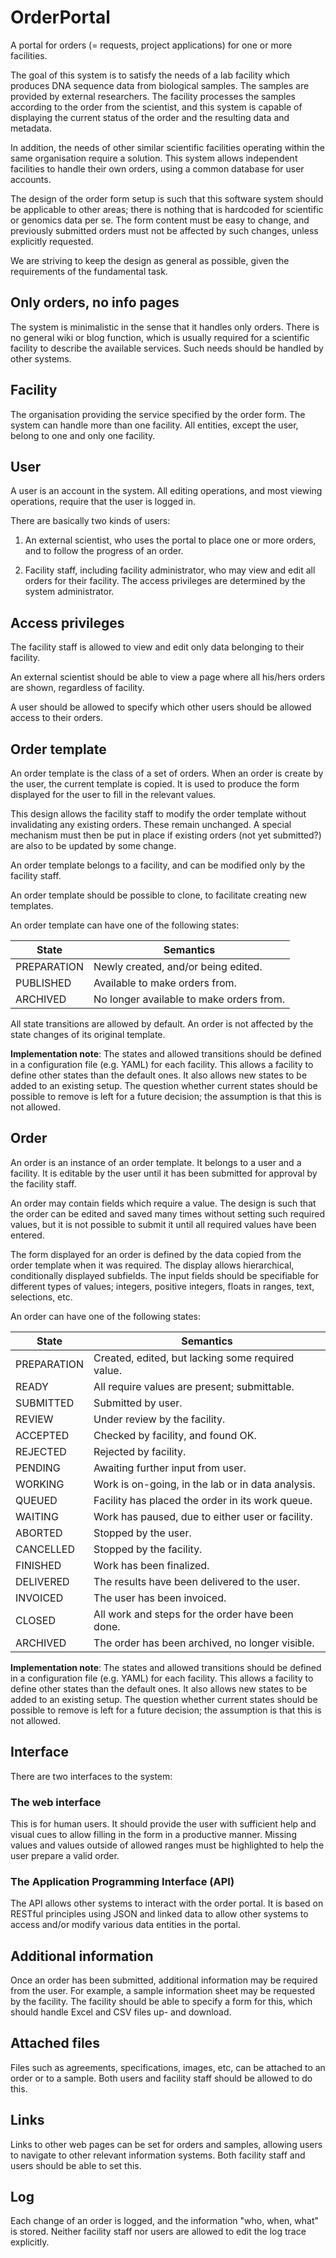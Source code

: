 OrderPortal
===========

A portal for orders (= requests, project applications) for one or more
facilities.

The goal of this system is to satisfy the needs of a lab facility
which produces DNA sequence data from biological samples. The samples
are provided by external researchers. The facility processes the
samples according to the order from the scientist, and this system is
capable of displaying the current status of the order and the
resulting data and metadata.

In addition, the needs of other similar scientific facilities
operating within the same organisation require a solution. This system
allows independent facilities to handle their own orders, using a
common database for user accounts.

The design of the order form setup is such that this software system
should be applicable to other areas; there is nothing that is
hardcoded for scientific or genomics data per se. The form content
must be easy to change, and previously submitted orders must not be
affected by such changes, unless explicitly requested.

We are striving to keep the design as general as possible, given the
requirements of the fundamental task.

Only orders, no info pages
--------------------------

The system is minimalistic in the sense that it handles only
orders. There is no general wiki or blog function, which is usually
required for a scientific facility to describe the available
services. Such needs should be handled by other systems.

Facility
--------

The organisation providing the service specified by the order
form. The system can handle more than one facility. All entities,
except the user, belong to one and only one facility.

User
----

A user is an account in the system. All editing operations, and most
viewing operations, require that the user is logged in.

There are basically two kinds of users:

1. An external scientist, who uses the portal to place one or more
   orders, and to follow the progress of an order.

2. Facility staff, including facility administrator, who may view and edit 
   all orders for their facility. The access privileges are determined by
   the system administrator.

Access privileges
-----------------

The facility staff is allowed to view and edit only data belonging to
their facility.

An external scientist should be able to view a page where all his/hers
orders are shown, regardless of facility.

A user should be allowed to specify which other users should be
allowed access to their orders.

Order template
--------------

An order template is the class of a set of orders. When an order is
create by the user, the current template is copied. It is used to
produce the form displayed for the user to fill in the relevant
values.

This design allows the facility staff to modify the order template
without invalidating any existing orders. These remain unchanged. A
special mechanism must then be put in place if existing orders (not
yet submitted?) are also to be updated by some change.

An order template belongs to a facility, and can be modified only by
the facility staff.

An order template should be possible to clone, to facilitate creating
new templates.

An order template can have one of the following states:

| State       | Semantics                                            |
|-------------|------------------------------------------------------|
| PREPARATION | Newly created, and/or being edited.                  |
| PUBLISHED   | Available to make orders from.                       |
| ARCHIVED    | No longer available to make orders from.             |

All state transitions are allowed by default. An order is not affected
by the state changes of its original template.

**Implementation note**: The states and allowed transitions should be
defined in a configuration file (e.g. YAML) for each facility. This
allows a facility to define other states than the default ones. It
also allows new states to be added to an existing setup. The question
whether current states should be possible to remove is left for a
future decision; the assumption is that this is not allowed.

Order
-----

An order is an instance of an order template. It belongs to a user and
a facility. It is editable by the user until it has been submitted for
approval by the facility staff.

An order may contain fields which require a value. The design is such
that the order can be edited and saved many times without setting such
required values, but it is not possible to submit it until all
required values have been entered.

The form displayed for an order is defined by the data copied from the
order template when it was required. The display allows hierarchical,
conditionally displayed subfields. The input fields should be
specifiable for different types of values; integers, positive
integers, floats in ranges, text, selections, etc.

An order can have one of the following states:

| State       | Semantics                                            |
|-------------|------------------------------------------------------|
| PREPARATION | Created, edited, but lacking some required value.    |
| READY       | All require values are present; submittable.         |
| SUBMITTED   | Submitted by user.                                   |
| REVIEW      | Under review by the facility.                        |
| ACCEPTED    | Checked by facility, and found OK.                   |
| REJECTED    | Rejected by facility.                                |
| PENDING     | Awaiting further input from user.                    |
| WORKING     | Work is on-going, in the lab or in data analysis.    |
| QUEUED      | Facility has placed the order in its work queue.     |
| WAITING     | Work has paused, due to either user or facility.     |
| ABORTED     | Stopped by the user.                                 |
| CANCELLED   | Stopped by the facility.                             |
| FINISHED    | Work has been finalized.                             |
| DELIVERED   | The results have been delivered to the user.         |
| INVOICED    | The user has been invoiced.                          |
| CLOSED      | All work and steps for the order have been done.     |
| ARCHIVED    | The order has been archived, no longer visible.      |

**Implementation note**: The states and allowed transitions should be
defined in a configuration file (e.g. YAML) for each facility. This
allows a facility to define other states than the default ones. It
also allows new states to be added to an existing setup. The question
whether current states should be possible to remove is left for a
future decision; the assumption is that this is not allowed.

Interface
---------

There are two interfaces to the system:

### The web interface

This is for human users. It should provide the user with sufficient
help and visual cues to allow filling in the form in a productive
manner. Missing values and values outside of allowed ranges must be
highlighted to help the user prepare a valid order.

### The Application Programming Interface (API)

The API allows other systems to interact with the order portal. It is
based on RESTful principles using JSON and linked data to allow other
systems to access and/or modify various data entities in the portal.

Additional information
----------------------

Once an order has been submitted, additional information may be
required from the user. For example, a sample information sheet may be
requested by the facility. The facility should be able to specify a
form for this, which should handle Excel and CSV files up- and
download.

Attached files
--------------

Files such as agreements, specifications, images, etc, can be attached
to an order or to a sample. Both users and facility staff should be
allowed to do this.

Links
-----

Links to other web pages can be set for orders and samples, allowing
users to navigate to other relevant information systems. Both facility
staff and users should be able to set this.

Log
---

Each change of an order is logged, and the information "who, when,
what" is stored. Neither facility staff nor users are allowed to edit
the log trace explicitly.
